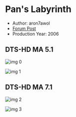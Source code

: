 # Pan's Labyrinth

* Author: aron7awol
* [Forum Post](https://www.avsforum.com/threads/bass-eq-for-filtered-movies.2995212/post-58645316)
* Production Year: 2006

## DTS-HD MA 5.1

![img 0](https://i.imgur.com/MilmdBo.jpg)

![img 1](https://i.imgur.com/tiu5xij.png)

## DTS-HD MA 7.1

![img 2](https://i.imgur.com/aHodfdY.jpg)

![img 3](https://i.imgur.com/pt271Jt.png)

